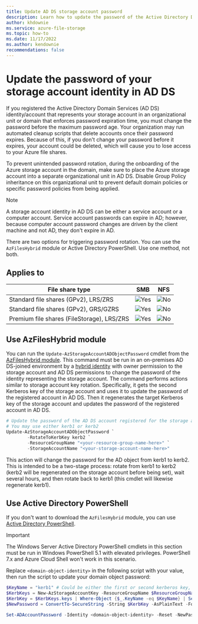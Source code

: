 ```yaml
---
title: Update AD DS storage account password
description: Learn how to update the password of the Active Directory Domain Services computer or service account that represents your storage account. This prevents authentication failures and keeps the storage account from being deleted when the password expires.
author: khdownie
ms.service: azure-file-storage
ms.topic: how-to
ms.date: 11/17/2022
ms.author: kendownie
recommendations: false
---
```


# Update the password of your storage account identity in AD DS

If you registered the Active Directory Domain Services (AD DS) identity/account that represents your storage account in an organizational unit or domain that enforces password expiration time, you must change the password before the maximum password age. Your organization may run automated cleanup scripts that delete accounts once their password expires. Because of this, if you don't change your password before it expires, your account could be deleted, which will cause you to lose access to your Azure file shares.

To prevent unintended password rotation, during the onboarding of the Azure storage account in the domain, make sure to place the Azure storage account into a separate organizational unit in AD DS. Disable Group Policy inheritance on this organizational unit to prevent default domain policies or specific password policies from being applied.

> [!NOTE]
> A storage account identity in AD DS can be either a service account or a computer account. Service account passwords can expire in AD; however, because computer account password changes are driven by the client machine and not AD, they don't expire in AD.

There are two options for triggering password rotation. You can use the `AzFilesHybrid` module or Active Directory PowerShell. Use one method, not both.

## Applies to
| File share type | SMB | NFS |
|-|:-:|:-:|
| Standard file shares (GPv2), LRS/ZRS | ![Yes](../media/icons/yes-icon.png) | ![No](../media/icons/no-icon.png) |
| Standard file shares (GPv2), GRS/GZRS | ![Yes](../media/icons/yes-icon.png) | ![No](../media/icons/no-icon.png) |
| Premium file shares (FileStorage), LRS/ZRS | ![Yes](../media/icons/yes-icon.png) | ![No](../media/icons/no-icon.png) |

## Use AzFilesHybrid module

You can run the `Update-AzStorageAccountADObjectPassword` cmdlet from the [AzFilesHybrid module](https://github.com/Azure-Samples/azure-files-samples/releases). This command must be run in an on-premises AD DS-joined environment by a [hybrid identity](../../active-directory/hybrid/whatis-hybrid-identity.md) with owner permission to the storage account and AD DS permissions to change the password of the identity representing the storage account. The command performs actions similar to storage account key rotation. Specifically, it gets the second Kerberos key of the storage account and uses it to update the password of the registered account in AD DS. Then it regenerates the target Kerberos key of the storage account and updates the password of the registered account in AD DS.

```PowerShell
# Update the password of the AD DS account registered for the storage account
# You may use either kerb1 or kerb2
Update-AzStorageAccountADObjectPassword `
        -RotateToKerbKey kerb2 `
        -ResourceGroupName "<your-resource-group-name-here>" `
        -StorageAccountName "<your-storage-account-name-here>"
```

This action will change the password for the AD object from kerb1 to kerb2. This is intended to be a two-stage process: rotate from kerb1 to kerb2 (kerb2 will be regenerated on the storage account before being set), wait several hours, and then rotate back to kerb1 (this cmdlet will likewise regenerate kerb1).

## Use Active Directory PowerShell

If you don't want to download the `AzFilesHybrid` module, you can use [Active Directory PowerShell](/powershell/module/activedirectory).

> [!IMPORTANT]
> The Windows Server Active Directory PowerShell cmdlets in this section must be run in Windows PowerShell 5.1 with elevated privileges. PowerShell 7.x and Azure Cloud Shell won't work in this scenario.

Replace `<domain-object-identity>` in the following script with your value, then run the script to update your domain object password:

```powershell
$KeyName = "kerb1" # Could be either the first or second kerberos key, this script assumes we're refreshing the first
$KerbKeys = New-AzStorageAccountKey -ResourceGroupName $ResourceGroupName -Name $StorageAccountName -KeyName $KeyName
$KerbKey = $KerbKeys.keys | Where-Object {$_.KeyName -eq $KeyName} | Select-Object -ExpandProperty Value
$NewPassword = ConvertTo-SecureString -String $KerbKey -AsPlainText -Force

Set-ADAccountPassword -Identity <domain-object-identity> -Reset -NewPassword $NewPassword
```

